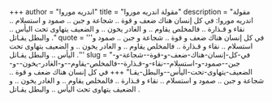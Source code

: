 +++
author = "اندريه موروا"
title = "مقولة اندريه موروا"
description = "مقولة اندريه موروا: في كل إنسان هناك ضعف و قوة .. شجاعة و جبن .. صمود و استسلام .. نقاء و قـذارة .. فالمخلص يقاوم .. و الغادر يخون .. و الضعيف يتهاوى تحت اليأس .. والبطل يقـاتل ."
quote = '''في كل إنسان هناك ضعف و قوة .. شجاعة و جبن .. صمود و استسلام .. نقاء و قـذارة .. فالمخلص يقاوم .. و الغادر يخون .. و الضعيف يتهاوى تحت اليأس .. والبطل يقـاتل .''' 
slug = "في-كل-إنسان-هناك-ضعف-و-قوة--شجاعة-و-جبن--صمود-و-استسلام--نقاء-و-قـذارة--فالمخلص-يقاوم--و-الغادر-يخون--و-الضعيف-يتهاوى-تحت-اليأس--والبطل-يقـا"
+++
في كل إنسان هناك ضعف و قوة .. شجاعة و جبن .. صمود و استسلام .. نقاء و قـذارة .. فالمخلص يقاوم .. و الغادر يخون .. و الضعيف يتهاوى تحت اليأس .. والبطل يقـاتل .
